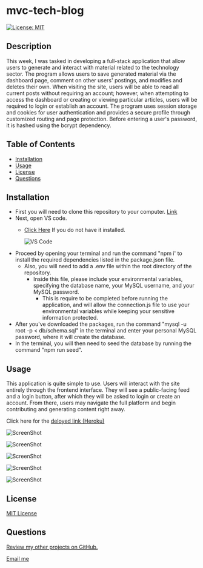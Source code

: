 # mvc-tech-blog

[![License: MIT](https://img.shields.io/badge/License-MIT-yellow.svg)](https://opensource.org/licenses/MIT)

## Description
This week, I was tasked in developing a full-stack application that allow users to generate and interact with material related to the technology sector. The program allows users to save generated material via the dashboard page, comment on other users' postings, and modifies and deletes their own. When visiting the site, users will be able to read all current posts without requiring an account; however, when attempting to access the dashboard or creating or viewing particular articles, users will be required to login or establish an account. The program uses session storage and cookies for user authentication and provides a secure profile through customized routing and page protection. Before entering a user's password, it is hashed using the bcrypt dependency.

## Table of Contents
* [Installation](#installation)
* [Usage](#usage)
* [License](#license)
* [Questions](#questions)

## Installation

* First you will need to clone this repository to your computer. [Link](https://github.com/slmov215/mvc-tech-blog)
* Next, open VS code. 
  - [Click Here](https://code.visualstudio.com/) If you do not have it installed. 

    ![VS Code](https://img.shields.io/badge/visualstudiocode-badge-blue.svg?logo=visual-studio-code)
* Proceed by opening your terminal and run the command "npm i' to install the required dependencies listed in the package.json file. 
  - Also, you will need to add a .env file within the root directory of the repository.
    - Inside this file, please include your environmental variables, specifying the database name, your MySQL username, and your MySQL password. 
      - This is require to be completed before running the application, and will allow the connection.js file to use your environmental variables while keeping your sensitive information protected.
* After you've downloaded the packages, run the command "mysql -u root -p < db/schema.sql" in the terminal and enter your personal MySQL password, where it will create the database.
* In the terminal, you will then need to seed the database by running the command "npm run seed".

## Usage

This application is quite simple to use. Users will interact with the site entirely through the frontend interface. They will see a public-facing feed and a login button, after which they will be asked to login or create an account. From there, users may navigate the full platform and begin contributing and generating content right away.


Click here for the [deloyed link (Heroku)](https://my-mvc-tech-blog-slmov-2a0483569b53.herokuapp.com/)

![ScreenShot]()

![ScreenShot]()

![ScreenShot]()

![ScreenShot]()

![ScreenShot]()

## License
[MIT License](https://opensource.org/licenses/MIT)

## Questions

[Review my other projects on GitHub.](https://www.github.com/slmov215)

[Email me](mailto:slmov215@gmail.com)
